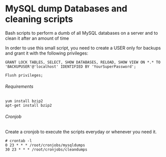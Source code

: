 # MySQL dump Databases and cleaning scripts
Bash scripts to perform a dumb of all MySQL databases on a server and to clean it after an amount of time

In order to use this small script, you need to create a USER only for backups and grant it with the following privileges:

```
GRANT LOCK TABLES, SELECT, SHOW DATABASES, RELOAD, SHOW VIEW ON *.* TO 'BACKUPUSER'@'localhost' IDENTIFIED BY 'YourSuperPassword';

Flush privileges;
```

###### Requirements
```
yum install bzip2
apt-get install bzip2
```

###### Cronjob
Create a cronjob to execute the scripts everyday or whenever you need it.

```
# crontab -l
0 23 * * * /root/cronjobs/mysqldumps
30 23 * * * /root/cronjobs/cleandumps
```

